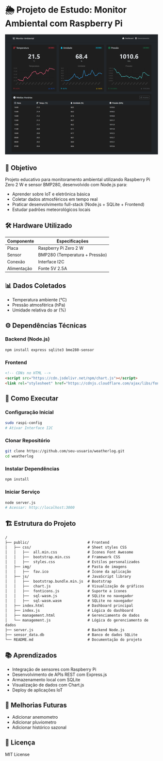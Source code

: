 # 🌦️ Projeto de Estudo: Monitor Ambiental com Raspberry Pi

![Dashboard](https://github.com/phsprogramador/weatherlog/blob/main/public/img/screenshot.png)


## 📌 Objetivo

Projeto educativo para monitoramento ambiental utilizando Raspberry Pi Zero 2 W e sensor BMP280, desenvolvido com Node.js para:

- Aprender sobre IoT e eletrônica básica  
- Coletar dados atmosféricos em tempo real  
- Praticar desenvolvimento full-stack (Node.js + SQLite + Frontend)
- Estudar padrões meteorológicos locais  

## 🛠️ Hardware Utilizado

| Componente       | Especificações                   |
|------------------|----------------------------------|
| Placa            | Raspberry Pi Zero 2 W            |
| Sensor           | BMP280 (Temperatura + Pressão)   |
| Conexão          | Interface I2C                    |
| Alimentação      | Fonte 5V 2.5A                    |

## 📊 Dados Coletados

- Temperatura ambiente (°C)  
- Pressão atmosférica (hPa)  
- Umidade relativa do ar (%)

## ⚙️ Dependências Técnicas

### Backend (Node.js)

```bash
npm install express sqlite3 bme280-sensor
```

### Frontend

```html
<!-- CDNs no HTML -->
<script src="https://cdn.jsdelivr.net/npm/chart.js"></script>
<link rel="stylesheet" href="https://cdnjs.cloudflare.com/ajax/libs/font-awesome/6.4.0/css/all.min.css">
```

## 🚀 Como Executar

### Configuração Inicial

```bash
sudo raspi-config
# Ativar Interface I2C
```

### Clonar Repositório

```bash
git clone https://github.com/seu-usuario/weatherlog.git
cd weatherlog
```

### Instalar Dependências

```bash
npm install
```

### Iniciar Serviço

```bash
node server.js
# Acessar: http://localhost:3000
```

## 🏗️ Estrutura do Projeto

```
/
├── public/                           # Frontend
│   ├── css/                          # Sheet styles CSS
│   │   ├──  all.min.css              # Ícones Font Awesome
│   │   ├──  bootstrap.min.css        # Framework CSS
│   │   ├──  styles.css               # Estilos personalizados
│   ├── img/                          # Pasta de imagens
│   │   ├──  fav.ico                  # Ícone da aplicação  
│   ├── js/                           # JavaScript library
│   │   ├──  bootstrap.bundle.min.js  # Bootstrap
│   │   ├──  chart.js                 # Visualização de gráficos
│   │   ├──  fonticons.js             # Suporte a ícones
│   │   ├──  sql-wasm.js              # SQLite no navegador 
│   │   ├──  sql-wasm.wasm            # SQLite no navegador 
│   ├── index.html                    # Dashboard principal
│   ├── index.js                      # Lógica do dashboard
│   ├── management.html               # Gerenciamento de dados
│   └── management.js                 # Lógica do gerenciamento de dados
├── server.js                         # Backend Node.js
├── sensor_data.db                    # Banco de dados SQLite
└── README.md                         # Documentação do projeto
```

## 📚 Aprendizados

- Integração de sensores com Raspberry Pi  
- Desenvolvimento de APIs REST com Express.js  
- Armazenamento local com SQLite  
- Visualização de dados com Chart.js  
- Deploy de aplicações IoT

## 🔮 Melhorias Futuras

- Adicionar anemometro
- Adicionar pluviometro
- Adicionar histórico sazonal  

## 📄 Licença

MIT License
